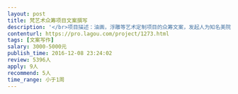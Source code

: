```yaml
---                
layout: post       
title: 梵艺术众筹项目文案撰写           
description: '</br>项目描述：油画，浮雕等艺术定制项目的众筹文案，发起人为知名美院毕业的新锐艺术家，主要以画，人，家的关系为切入点，阐述好现代人家中的文化缺失的困境</br>和画在人和家中起到的沟通桥梁作用</br>主要功能点：制作众筹视频，项目路演等推广，</br></br>可参考对象：</br>开始众筹的艺术手作体验项目 http://www.kaistart.com/project/detail/id/41C2C37E2AEEB4A4E050190AFD014A8D</br></br>陈丹青谈木心美术馆</br>http://v.youku.com/v_show/id_XMTgzMzI2ODcxNg==.html?from=s1.8-1-1.2&amp;spm=a2h0k.8191407.0.0</br></br>人员要求：有丰富文案策划经验</br> 良好的沟通能力和策划能力</br>'     
contenturl: https://pro.lagou.com/project/1273.html      
tags: [文案写作]            
salary: 3000-5000元          
publish_time: 2016-12-08 23:24:02         
review: 5396人                   
apply: 9人                   
recommend: 5人                   
time_range: 小于1周              
---                 
```


